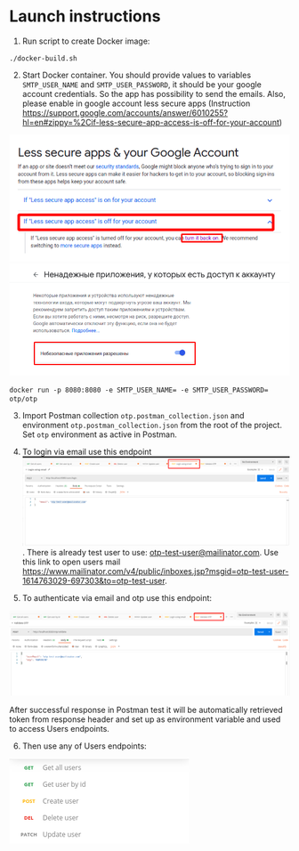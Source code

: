 # Launch instructions
1) Run script to create Docker image: 
```
./docker-build.sh
```

2) Start Docker container. You should provide values to variables `SMTP_USER_NAME` and `SMTP_USER_PASSWORD`, it should be your google account credentials. So the app has possibility to send the emails. Also, please enable in google account less secure apps (Instruction https://support.google.com/accounts/answer/6010255?hl=en#zippy=%2Cif-less-secure-app-access-is-off-for-your-account)

![img_1.png](img_1.png)
![img_2.png](img_2.png)

```
docker run -p 8080:8080 -e SMTP_USER_NAME= -e SMTP_USER_PASSWORD= otp/otp
```

3) Import Postman collection `otp.postman_collection.json` and environment `otp.postman_collection.json` from the root of the project. Set `otp` environment as active in Postman.

4) To login via email use this endpoint ![img.png](img.png). There is already test user to use: otp-test-user@mailinator.com. Use this link to open users mail https://www.mailinator.com/v4/public/inboxes.jsp?msgid=otp-test-user-1614763029-697303&to=otp-test-user.

5) To authenticate via email and otp use this endpoint:

![img_3.png](img_3.png)

After successful response in Postman test it will be automatically retrieved token from response header and set up as environment variable and used to access Users endpoints.
   
6) Then use any of Users endpoints:

![img_4.png](img_4.png)

